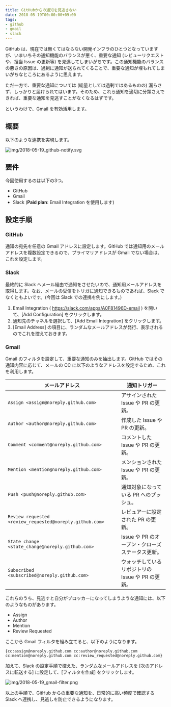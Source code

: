 ```yaml
---
title: GitHubからの通知を見逃さない
date: 2018-05-19T00:00:00+09:00
tags:
- github
- gmail
- slack
---
```


GitHub は、現在では無くてはならない開発インフラのひとつとなっていますが、いまいちその通知機能のバランスが悪く、重要な通知 (レビューリクエストや、担当 Issue の更新等) を見逃してしまいがちです。この通知機能のバランスの悪さの原因は、過剰に通知が送られてくることで、重要な通知が埋もれてしまいがちなところにあるように思えます。

ただ一方で、重要な通知については (総量としては過剰ではあるものの) 漏らさず、しっかりと届けられてはいます。そのため、これら通知を適切に分類さえできれば、重要な通知を見逃すことがなくなるはずです。

というわけで、Gmail を有効活用します。



## 概要

以下のような連携を実現します。

![img/2018-05-19_github-notify.svg](img/2018-05-19_github-notify.svg)

## 要件

今回使用するのは以下の3つ。

- GitHub
- Gmail
- Slack (**Paid plan**: Email Integration を使用します)



## 設定手順

### GitHub

通知の宛先を任意の Gmail アドレスに設定します。GitHub では通知用のメールアドレスを複数設定できるので、プライマリアドレスが Gmail でない場合は、これを設定します。



### Slack

最終的に Slack へメール経由で通知をさせたいので、通知用メールアドレスを取得します。なお、メールの受信をトリガに通知できるものであれば、Slack でなくともよいです。(今回は Slack での連携を例にします。)

1. Email Integration ( https://slack.com/apps/A0F81496D-email ) を開いて、[Add Configuration] をクリックします。
2. 通知先のチャネルを選択して、[Add Email Integration] をクリックします。
3. [Email Address] の項目に、ランダムなメールアドレスが発行、表示されるのでこれを控えておきます。



### Gmail

Gmail のフィルタを設定して、重要な通知のみを抽出します。GitHub ではその通知内容に応じて、メールの CC に以下のようなアドレスを設定するため、これを利用します。

| メールアドレス                                           | 通知トリガー                                      |
| -------------------------------------------------------- | ------------------------------------------------- |
| `Assign <assign@noreply.github.com>`                     | アサインされた Issue や PR の更新。               |
| `Author <author@noreply.github.com>`                     | 作成した Issue や PR の更新。                     |
| `Comment <comment@noreply.github.com>`                   | コメントした Issue や PR の更新。                 |
| `Mention <mention@noreply.github.com>`                   | メンションされた Issue や PR の更新。             |
| `Push <push@noreply.github.com>`                         | 通知対象になっている PR へのプッシュ。            |
| `Review requested <review_requested@noreply.github.com>` | レビュアーに設定された PR の更新。                |
| `State change <state_change@noreply.github.com>`         | Issue や PR のオープン・クローズ ステータス更新。 |
| `Subscribed <subscribed@noreply.github.com>`             | ウォッチしているリポジトリの Issue や PR の更新。 |

これらのうち、見逃すと自分がブロッカーになってしまうような通知には、以下のようなものがあります。

- Assign
- Author
- Mention
- Review Requested

ここから Gmail フィルタを組み立てると、以下のようになります。

`{cc:assign@noreply.github.com cc:author@noreply.github.com cc:mention@noreply.github.com cc:review_requested@noreply.github.com} `

加えて、Slack の設定手順で控えた、ランダムなメールアドレスを [次のアドレスに転送する] に設定して、[フィルタを作成] をクリックします。

![img/2018-05-19_gmail-filter.png](img/2018-05-19_gmail-filter.png)



以上の手順で、GitHub からの重要な通知を、日常的に高い頻度で確認する Slack ヘ連携し、見逃しを防止できるようになります。